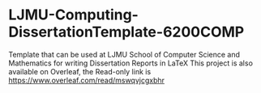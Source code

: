 # LJMU-Computing-DissertationTemplate-6200COMP
Template that can be used at LJMU School of Computer Science and Mathematics for writing Dissertation Reports in LaTeX 
This project is also available on Overleaf, the Read-only link is https://www.overleaf.com/read/mswqvjcgxbhr
